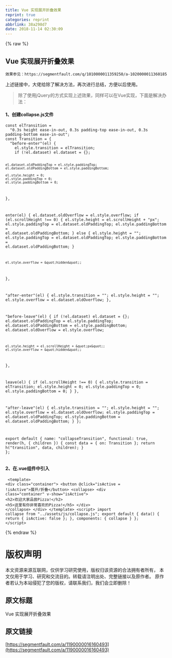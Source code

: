```yaml
---
title: Vue 实现展开折叠效果
reprint: true
categories: reprint
abbrlink: 38a298d7
date: 2018-11-14 02:30:09
---
```


{% raw %}
<h2>Vue &#x5B9E;&#x73B0;&#x5C55;&#x5F00;&#x6298;&#x53E0;&#x6548;&#x679C;</h2><p><code>&#x6548;&#x679C;&#x53C2;&#x89C1;&#xFF1A;https://segmentfault.com/q/1010000011359250/a-1020000011360185</code></p><p>&#x4E0A;&#x8FF0;&#x94FE;&#x63A5;&#x4E2D;&#xFF0C;&#x5927;&#x4F6C;&#x7ED9;&#x9664;&#x4E86;&#x89E3;&#x51B3;&#x65B9;&#x6CD5;&#xFF0C;&#x518D;&#x6B21;&#x8FDB;&#x884C;&#x603B;&#x7ED3;&#xFF0C;&#x65B9;&#x4FBF;&#x4EE5;&#x540E;&#x4F7F;&#x7528;&#x3002;</p><blockquote>&#x9664;&#x4E86;&#x4F7F;&#x7528;jQuery&#x7684;&#x65B9;&#x5F0F;&#x5B9E;&#x73B0;&#x4E0A;&#x8FF0;&#x6548;&#x679C;&#xFF0C;&#x540C;&#x6837;&#x53EF;&#x4EE5;&#x5728;Vue&#x5B9E;&#x73B0;&#xFF0C;&#x4E0B;&#x9762;&#x662F;&#x89E3;&#x51B3;&#x529E;&#x6CD5;&#xFF1A;</blockquote><h4>1&#x3001;&#x521B;&#x5EFA;collapse.js&#x6587;&#x4EF6;</h4><pre><code>const elTransition =
  &quot;0.3s height ease-in-out, 0.3s padding-top ease-in-out, 0.3s padding-bottom ease-in-out&quot;;
const Transition = {
  &quot;before-enter&quot;(el) {
    el.style.transition = elTransition;
    if (!el.dataset) el.dataset = {};

    el.dataset.oldPaddingTop = el.style.paddingTop;
    el.dataset.oldPaddingBottom = el.style.paddingBottom;

    el.style.height = 0;
    el.style.paddingTop = 0;
    el.style.paddingBottom = 0;
  },

  enter(el) {
    el.dataset.oldOverflow = el.style.overflow;
    if (el.scrollHeight !== 0) {
      el.style.height = el.scrollHeight + &quot;px&quot;;
      el.style.paddingTop = el.dataset.oldPaddingTop;
      el.style.paddingBottom = el.dataset.oldPaddingBottom;
    } else {
      el.style.height = &quot;&quot;;
      el.style.paddingTop = el.dataset.oldPaddingTop;
      el.style.paddingBottom = el.dataset.oldPaddingBottom;
    }

    el.style.overflow = &quot;hidden&quot;;
  },

  &quot;after-enter&quot;(el) {
    el.style.transition = &quot;&quot;;
    el.style.height = &quot;&quot;;
    el.style.overflow = el.dataset.oldOverflow;
  },

  &quot;before-leave&quot;(el) {
    if (!el.dataset) el.dataset = {};
    el.dataset.oldPaddingTop = el.style.paddingTop;
    el.dataset.oldPaddingBottom = el.style.paddingBottom;
    el.dataset.oldOverflow = el.style.overflow;

    el.style.height = el.scrollHeight + &quot;px&quot;;
    el.style.overflow = &quot;hidden&quot;;
  },

  leave(el) {
    if (el.scrollHeight !== 0) {
      el.style.transition = elTransition;
      el.style.height = 0;
      el.style.paddingTop = 0;
      el.style.paddingBottom = 0;
    }
  },

  &quot;after-leave&quot;(el) {
    el.style.transition = &quot;&quot;;
    el.style.height = &quot;&quot;;
    el.style.overflow = el.dataset.oldOverflow;
    el.style.paddingTop = el.dataset.oldPaddingTop;
    el.style.paddingBottom = el.dataset.oldPaddingBottom;
  }
};

export default {
  name: &quot;collapseTransition&quot;,
  functional: true,
  render(h, { children }) {
    const data = {
      on: Transition
    };
    return h(&quot;transition&quot;, data, children);
  }
};</code></pre><h4>2&#x3001;&#x5728;.vue&#x7EC4;&#x4EF6;&#x4E2D;&#x5F15;&#x5165;</h4><pre><code>
&lt;template&gt;
    &lt;div class=&quot;container&quot;&gt;
        &lt;button @click=&quot;isActive = !isActive&quot;&gt;&#x5C55;&#x5F00;/&#x6298;&#x53E0;&lt;/button&gt;
        &lt;collapse&gt;
            &lt;div class=&quot;container&quot; v-show=&quot;isActive&quot;&gt;
                &lt;h2&gt;&#x6B22;&#x8FCE;&#x5927;&#x5BB6;&#x54C1;&#x5C1D;Pizza!&lt;/h2&gt;
                &lt;h5&gt;&#x8FD9;&#x91CC;&#x6709;&#x4F60;&#x975E;&#x5E38;&#x559C;&#x6B22;&#x7684;Pizza!&lt;/h5&gt;
            &lt;/div&gt;
        &lt;/collapse&gt;
    &lt;/div&gt;
&lt;/template&gt;
&lt;script&gt;
import collapse from &quot;../assets/js/collapse.js&quot;;
export default {
  data() {
    return {
      isActive: false
    };
  },
  components: {
    collapse
  }
};
&lt;/script&gt;</code></pre>
{% endraw %}

# 版权声明
本文资源来源互联网，仅供学习研究使用，版权归该资源的合法拥有者所有，
本文仅用于学习、研究和交流目的。转载请注明出处、完整链接以及原作者。
原作者若认为本站侵犯了您的版权，请联系我们，我们会立即删除！

## 原文标题
Vue 实现展开折叠效果

## 原文链接
[https://segmentfault.com/a/1190000016160493](https://segmentfault.com/a/1190000016160493)

